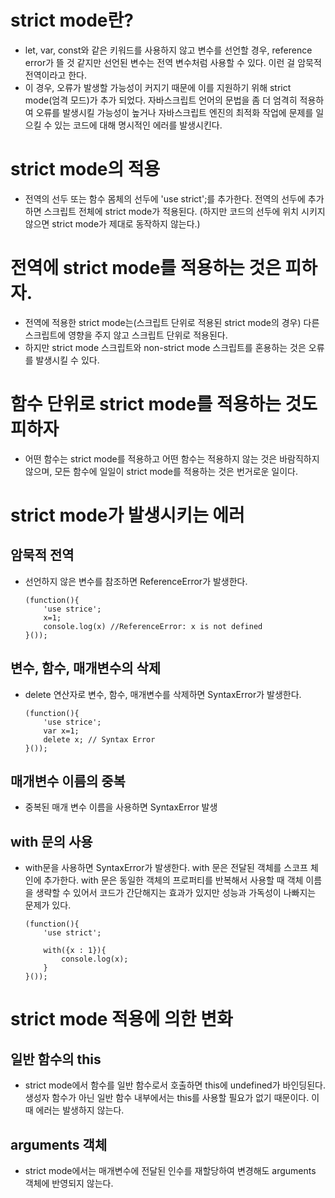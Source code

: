 # strict mode란?
- let, var, const와 같은 키워드를 사용하지 않고 변수를 선언할 경우, reference error가 뜰 것 같지만 선언된 변수는 전역 변수처럼 사용할 수 있다. 이런 걸 암묵적 전역이라고 한다. 
- 이 경우, 오류가 발생할 가능성이 커지기 때문에 이를 지원하기 위해 strict mode(엄격 모드)가 추가 되었다. 자바스크립트 언어의 문법을 좀 더 엄격히 적용하여 오류를 발생시킬 가능성이 높거나 자바스크립트 엔진의 최적화 작업에 문제를 일으킬 수 있는 코드에 대해 명시적인 에러를 발생시킨다. 

# strict mode의 적용
- 전역의 선두 또는 함수 몸체의 선두에 'use strict';를 추가한다. 전역의 선두에 추가하면 스크립트 전체에 strict mode가 적용된다. (하지만 코드의 선두에 위치 시키지 않으면 strict mode가 제대로 동작하지 않는다.)

# 전역에 strict mode를 적용하는 것은 피하자.
- 전역에 적용한 strict mode는(스크립트 단위로 적용된 strict mode의 경우) 다른 스크립트에 영향을 주지 않고 스크립트 단위로 적용된다. 
- 하지만 strict mode 스크립트와 non-strict mode 스크립트를 혼용하는 것은 오류를 발생시킬 수 있다.

# 함수 단위로 strict mode를 적용하는 것도 피하자
- 어떤 함수는 strict mode를 적용하고 어떤 함수는 적용하지 않는 것은 바람직하지 않으며, 모든 함수에 일일이 strict mode를 적용하는 것은 번거로운 일이다. 

# strict mode가 발생시키는 에러
## 암묵적 전역
- 선언하지 않은 변수를 참조하면 ReferenceError가 발생한다.
    ```
    (function(){
        'use strice';
        x=1;
        console.log(x) //ReferenceError: x is not defined
    }());
    ```

## 변수, 함수, 매개변수의 삭제
- delete 연산자로 변수, 함수, 매개변수를 삭제하면 SyntaxError가 발생한다. 
    ```
    (function(){
        'use strice';
        var x=1;
        delete x; // Syntax Error
    }());
    ```

## 매개변수 이름의 중복
- 중복된 매개 변수 이름을 사용하면 SyntaxError 발생

## with 문의 사용
- with문을 사용하면 SyntaxError가 발생한다. with 문은 전달된 객체를 스코프 체인에 추가한다. with 문은 동일한 객체의 프로퍼티를 반복해서 사용할 때 객체 이름을 생략할 수 있어서 코드가 간단해지는 효과가 있지만 성능과 가독성이 나빠지는 문제가 있다.
    ```
    (function(){
        'use strict';

        with({x : 1}){
            console.log(x);
        }
    }());

# strict mode 적용에 의한 변화
## 일반 함수의 this
- strict mode에서 함수를 일반 함수로서 호출하면 this에 undefined가 바인딩된다. 생성자 함수가 아닌 일반 함수 내부에서는 this를 사용할 필요가 없기 때문이다. 이때 에러는 발생하지 않는다.
## arguments 객체
- strict mode에서는 매개변수에 전달된 인수를 재할당하여 변경해도 arguments 객체에 반영되지 않는다.
